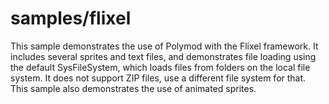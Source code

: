 # samples/flixel

This sample demonstrates the use of Polymod with the Flixel framework.
It includes several sprites and text files, and demonstrates file loading using the default SysFileSystem, which loads files from folders on the local file system. It does not support ZIP files, use a different file system for that.
This sample also demonstrates the use of animated sprites.